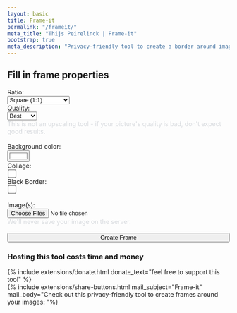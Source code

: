 ```yaml
---
layout: basic
title: Frame-it
permalink: "/frameit/"
meta_title: "Thijs Peirelinck | Frame-it"
bootstrap: true
meta_description: "Privacy-friendly tool to create a border around images, as typically seen on Instagram."
---
```

## Fill in frame properties

<form action='{{ site.apiurl }}/frameit-external-multiple' method="POST" enctype="multipart/form-data">
	<div class="row">
		<div class="col-md-6">
			<label for="ratio">Ratio:</label><br>
			<select class="form-select" name="ratio" id="ratio">
				<option value="sq">Square (1:1)</option>
				<option value="45">Insta Vertical (4:5)</option>
				<option value="vert">Insta Story (9:16)</option>
				<option value="32"> Horizontal (3:2)</option>
        <option value="pano_crop"> 4:5 Insta Pano Crop</option>
			</select>
		</div>
		<div class="col-md-6">
			<label for="resolution">Quality:</label><br>
			<select class="form-select" name="resolution" id="resolution">
				<option value="best">Best</option>
				<option value="4k">4K</option>
				<option value="hd">Full HD</option>
			</select>
			<div id="QualityHelp" class="form-text" style="color: #d7dade">This is not an upscaling tool - if your picture's quality is bad, don't expect good results.</div>
		</div>
	</div>
	<br>
	<div class="row">
		<div class="col-md-6">
			<label for="background">Background color:</label><br>
			<input class="form-control form-control-color custom" id="background" name="background" type="color" value="#ffffff">
		</div>
		<div class="col-md-3">
			<label for="collage"> Collage: </label><br>
			<input type="checkbox" id="collage" name="collage" value="collage" style="transform: scale(1.5)">
		</div>
    <div class="col-md-3">
			<label for="Black Border"> Black Border: </label><br>
			<input type="checkbox" id="blackborder" name="blackborder" value="blackborder" style="transform: scale(1.5)">
		</div>
	</div>
	<br>
	<div class="col-12">
		<input type="hidden" name="MAX_FILE_SIZE" value="30000" />
		<label for="myfile">Image(s):</label><br>
		<input class="form-control" type="file" id="myfile" name="image" accept="image/jpg,image/jpeg" multiple>
		<div id="fileHelp" class="form-text" style="color: #d7dade">We'll never save your image on the server.</div>
	</div>
	<br>
	<div class="col-12">
		<input class="btn btn-primary mb-3" type="submit" value="Create Frame" style="width:100%">
	</div>
</form> 

### Hosting this tool costs time and money
{% include extensions/donate.html donate_text="feel free to support this tool" %}
<br>
{% include extensions/share-buttons.html mail_subject="Frame-it" mail_body="Check out this privacy-friendly tool to create frames around your images: "%}